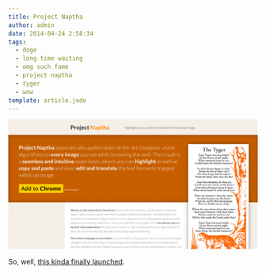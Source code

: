 ```yaml
---
title: Project Naptha
author: admin
date: 2014-04-24 2:58:34
tags: 
  - doge
  - long time waiting
  - omg such fame
  - project naptha
  - tyger
  - wow
template: article.jade
---
```


[![Screenshot 2014-04-24 02.56.29](Screenshot-2014-04-24-02.56.29-1024x531.png)](http://projectnaptha.com)

So, well, [this kinda finally launched](http://projectnaptha.com).
